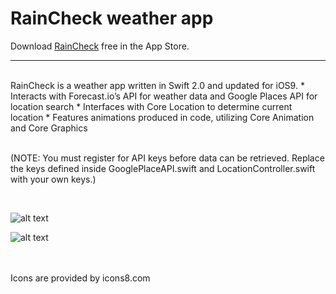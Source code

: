 # RainCheck weather app

Download [RainCheck](https://itunes.apple.com/app/id1009096503) free in the App Store.

---
<br />
RainCheck is a weather app written in Swift 2.0 and updated for iOS9.
* Interacts with Forecast.io’s API for weather data and Google Places API for location search
* Interfaces with Core Location to determine current location
* Features animations produced in code, utilizing Core Animation and Core Graphics
<br />
<br />

(NOTE: You must register for API keys before data can be retrieved. Replace the keys defined inside GooglePlaceAPI.swift and LocationController.swift with your own keys.)

<br />


![alt text](http://s22.postimg.org/byl19zioh/Screen_Shot_2016_04_13_at_2_27_30_PM.png)

![alt text](http://i.imgur.com/hb3emAw.gif)

<br />
<br />
Icons are provided by icons8.com

